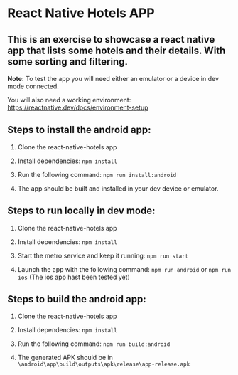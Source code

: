 # React Native Hotels APP

## This is an exercise to showcase a react native app that lists some hotels and their details. With some sorting and filtering.

**Note:** To test the app you will need either an emulator or a device in dev mode connected.

You will also need a working environment: https://reactnative.dev/docs/environment-setup

## Steps to install the android app:

1. Clone the react-native-hotels app

2. Install dependencies:
   `npm install`

3. Run the following command:
   `npm run install:android`

4. The app should be built and installed in your dev device or emulator.

## Steps to run locally in dev mode:

1. Clone the react-native-hotels app

2. Install dependencies:
   `npm install`

3. Start the metro service and keep it running:
   `npm run start`

4. Launch the app with the following command:
   `npm run android` or `npm run ios` (The ios app hast been tested yet)

## Steps to build the android app:

1. Clone the react-native-hotels app

2. Install dependencies:
   `npm install`

3. Run the following command:
   `npm run build:android`
4. The generated APK should be in `\android\app\build\outputs\apk\release\app-release.apk`
